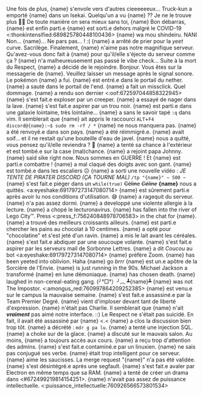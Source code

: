 Une fois de plus, {name} s'envole vers d'autres cieeeeeeux...
Truck-kun a emporté {name} dans un Isekai. 
Quelqu'un a vu {name} ?? Je ne le trouve plus 👀💦
De toute manière on sera mieux sans toi, {name}
Bon débarras, {name} est enfin parti.e
{name} est sorti.e dehors malgré le COVID-19 <:thonkintensified:689825780448100436>
{name} wa mou shindeiru. NANI
Non... {name}... Ne pars pas... ! :(
{name} a arrêté de prier pour la *yeet* curve. Sacrilège.
Finalement, {name} n'aime pas notre magnifique serveur.
Qu'avez-vous donc fait à {name} pour qu'il/elle s'éjecte du serveur comme ça ?
{name} n'a malheureusement pas passé le vibe check...
Suite à la mort du Respect, {name} a décidé de le rejoindre.
Bonjour. Vous êtes sur la messagerie de {name}. Veuillez laisser un message après le signal sonore.
Le pokémon {name} a fui.
{name} est entré.e dans le portail du nether.
{name} a sauté dans le portail de l'end.
{name} a fait un missclick. Quel dommage.
{name} a rendu son dernier <:oof:672597044858322945>
{name} s'est fait.e exploser par un creeper.
{name} a essayé de nager dans la lave.
{name} s'est fait.e aspirer par un trou noir.
{name} est parti.e dans une galaxie lointaine, très lointaine...
{name} a sans le savoir tapé `:q` dans vim.
Il semblerait que {name} ait appris le raccourci `ALT`+`F4`
`discord@{name}:~$ sudo rm -rf / *`
{name} ne nous manquera pas.
{name} a été renvoyé.e dans son pays.
{name} a été réimmigré.e.
{name} avait soif... et il ne restait qu'une bouteille d'eau de javel.
{name} nous a quitté, vous pensez qu'il/elle reviendra ? 🤔
{name} a tenté sa chance à l'extérieur et est tombé.e sur la case (mal)chance.
{name} a rejoint papa Johnny.
{name} said sike right now.
Nous sommes en GUERRE ! Et {name} est parti.e combattre !
{name} a mal claqué des doigts avec son gant.
{name} est tombé.e dans les escaliers 😐
{name} a sorti une nouvelle vidéo : *JE TENTE DE PIRATER DISCORD (ÇA TOURNE MAL)*
`/tp "{name}" ~ 500 ~`
{name} s'est fait.e piéger dans un `while(true)`
~~Céline~~ *~~Céline~~* __**{name}**__ nous a quittés. <a:eyeshake:691797273147080714>
{name} est sûrement parti.e après avoir lu nos conditions d'utilisation. 😅
{name} a ragequit du serveur.
{name} n'a pas assez dormi.
{name} a developpé une violente allergie à la lecture.
{name} a chopé le lecturonavirus.
{name} has fallen into the river of Lego City™.
Press <:press_f:756240848978706583> in the chat for {name}.
{name} a trouvé des meilleurs croissants ailleurs.
{name} est parti.e chercher les pains au chocolat à 10 centimes.
{name} a opté pour "chocolatine" et s'est jeté d'un ravin.
{name} a mis le lait avant les céréales.
{name} s'est fait.e abdiquer par une soucoupe volante.
{name} s'est fait.e aspirer par les serveurs mail de Sorbonne Lettres.
{name} a dit *Coucou* au bot <a:eyeshake:691797273147080714>
{name} préfère Zoom.
{name} has been yeeted into oblivion.
Haha {name} go *brrr*
{name} est un.e apôtre de la Sorcière de l'Envie.
{name} is just running in the 90s.
Michael Jackson a transformé {name} en lune démoniaque.
{name} has chosen death.
{name} laughed in non-cereal-eating gang.
(╯°□°）╯︵ ┻{name}┻
{name} was not The Impostor. <:amongus_red:760997864209252385>
{name} est venu.e sur le campus la mauvaise semaine.
{name} s'est fait.e assassiné.e par la Team Premier Degré.
{name} vient d'imploser devant tant de liberté d'expression.
{name} n'était pas Charlie.
Il semblerait que {name} n'ait ***vraiment*** pas aimé notre interface. ::)
Le Respect ne s'était pas suicidé. En fait, il avait été assassiné par {name} <.<
{name} a clos la discussion bien trop tôt.
{name} a décrété : `mdr g pa lu`.
{name} a tenté une injection SQL.
{name} a choke sur de la glace.
{name} a discuté sur le mauvais salon.
Au moins, {name} a toujours accès aux cours.
{name} a reçu trop d'attention des admins.
{name} s'est fait.e contaminé.e par un linuxien.
{name} ne sais pas conjugué ses verbe.
{name} était trop intelligent pour ce serveur.
{name} aime les saucisses.
La merge request "{name}" n'a pas été validée.
{name} s'est désintégré.e après une segfault.
{name} s'est fait.e avaler par Electron en même temps que sa RAM.
{name} a tenté de créer un drama dans <#672499219814154251>.
{name} n'avait pas assez de puissance intellectuelle. <:puissance_intellectuelle:760926566573801534>
